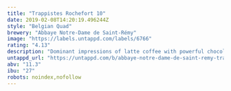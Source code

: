 ```yaml
---
title: "Trappistes Rochefort 10"
date: 2019-02-08T14:20:19.496244Z
style: "Belgian Quad"
brewery: "Abbaye Notre-Dame de Saint-Rémy"
image: "https://labels.untappd.com/labels/6766"
rating: "4.13"
description: "Dominant impressions of latte coffee with powerful chocolate aromas in the nose. The alcohol esters are enveloped with hints of autumn wood, citrus zest (orange, lemon) and freshly baked biscuits. The initial taste is sweetly sinful. Beer and chocolate trapped into one single glass, a liquid milky draught with a backbone of bitter malt. The alcohol warms the throat and, in the finish, you will pick up traces of cloves, citrus, orange and mocha. The heaviest of the Rochefort beers, the 10 is a quadrupel style beer and can be recognized by its blue label."
untappd_url: "https://untappd.com/b/abbaye-notre-dame-de-saint-remy-trappistes-rochefort-10/6766"
abv: "11.3"
ibu: "27"
robots: noindex,nofollow
---
```

